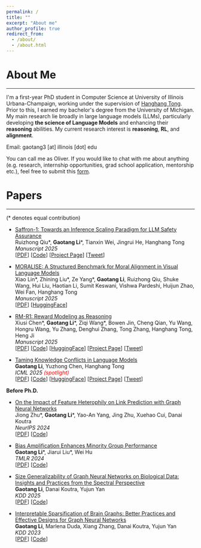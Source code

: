 ```yaml
---
permalink: /
title: ""
excerpt: "About me"
author_profile: true
redirect_from: 
  - /about/
  - /about.html
---
```




About Me
======
---

I'm a first-year PhD student in Computer Science at University of Illinois Urbana-Champaign, working under the supervision of [Hanghang Tong](http://tonghanghang.org/). Prior to this, I earned my bachelor's degree from the University of Michigan. My main research lie broadly in large language models (LLMs), particularly developing **the science of Language Models** and enhancing their **reasoning** abilities. My current research interest is **reasoning**, **RL**, and **alignment**.

Email: gaotang3 \[at\] illinois [dot] edu 

You can call me as Oliver. If you would like to chat with me about anything (e.g. research, internship opportunities, grad school application, mentorship etc.), feel free to submit this [form](https://forms.gle/VLyum8ikzMvoDmvo8).

Papers
======
---
(\* denotes equal contribution)

* [Saffron-1: Towards an Inference Scaling Paradigm for LLM Safety Assurance](https://www.arxiv.org/abs/2506.06444)<br> 
Ruizhong Qiu\*, **Gaotang Li**\*, Tianxin Wei, Jingrui He, Hanghang Tong<br>
*Manuscript 2025*<br> 
[[PDF](https://www.arxiv.org/pdf/2506.06444)] [[Code](https://github.com/q-rz/saffron)] [[Project Page](https://q-rz.github.io/p/saffron/)] [[Tweet](https://x.com/GaotangLi/status/1932289294657626189)]<br>

* [MORALISE: A Structured Benchmark for Moral Alignment in Visual Language Models](https://arxiv.org/abs/2505.14728)<br> 
Xiao Lin\*, Zhining Liu\*, Ze Yang\*, **Gaotang Li**, Ruizhong Qiu, Shuke Wang, Hui Liu, Haotian Li, Sumit Keswani, Vishwa Pardeshi, Huijun Zhao, Wei Fan, Hanghang Tong<br>
*Manuscript 2025*<br> 
[[PDF](https://arxiv.org/pdf/2505.14728)] [[HuggingFace](https://huggingface.co/datasets/Ze1025/MORALISE)]<br>

* [RM-R1: Reward Modeling as Reasoning](https://arxiv.org/abs/2505.02387)<br> 
Xiusi Chen\*, **Gaotang Li**\*, Ziqi Wang\*, Bowen Jin, Cheng Qian, Yu Wang, Hongru Wang, Yu Zhang, Denghui Zhang, Tong Zhang, Hanghang Tong, Heng Ji<br>
*Manuscript 2025*<br> 
[[PDF](https://arxiv.org/pdf/2505.02387)] [[Code](https://github.com/RM-R1-UIUC/RM-R1)] [[HuggingFace](https://huggingface.co/collections/gaotang/rm-r1-681128cdab932701cad844c8)] [[Project Page](https://rm-r1-uiuc.github.io/rmr1-site/)] [[Tweet](https://x.com/xiusi_chen/status/1919748233095450922)]<br>

* [Taming Knowledge Conflicts in Language Models](https://www.arxiv.org/abs/2503.10996)<br> 
**Gaotang Li**, Yuzhong Chen, Hanghang Tong<br>
*ICML 2025 <span style="color: red;">(spotlight)</span>*<br> 
[[PDF](https://www.arxiv.org/pdf/2503.10996)] [[Code](https://github.com/GaotangLi/JUICE)] [[HuggingFace](https://huggingface.co/collections/gaotang/knowledge-conflict-681408090438726d04c440ca)] [[Project Page](https://gaotangli.github.io/project_page/Taming-Knowledge-Conflict/)] [[Tweet](https://x.com/GaotangLi/status/1918155972050395531)]<br>

**Before Ph.D.**

* [On the Impact of Feature Heterophily on Link Prediction with Graph Neural Networks](https://arxiv.org/abs/2409.17475)<br> 
Jiong Zhu\*, **Gaotang Li**\*, Yao-An Yang, Jing Zhu, Xuehao Cui, Danai Koutra<br>
*NeurIPS 2024*<br> 
[[PDF](https://openreview.net/pdf?id=3LZHatxUa9)] [[Code](https://github.com/GemsLab/HeteLinkPred)]<br>

* [Bias Amplification Enhances Minority Group Performance](http://arxiv.org/abs/2309.06717)<br>
**Gaotang Li**\*, Jiarui Liu\*, Wei Hu<br>
*TMLR 2024*<br> 
[[PDF](https://arxiv.org/abs/2309.06717)] [[Code](https://github.com/GaotangLi/BAM)]<br>

* [Size Generalizability of Graph Neural Networks on Biological Data: Insights and Practices from the Spectral Perspective](https://arxiv.org/abs/2305.15611)<br>
**Gaotang Li**, Danai Koutra, Yujun Yan<br>
*KDD 2025*<br> 
[[PDF](https://arxiv.org/abs/2305.15611)] [[Code](https://gaotangli.github.io/)]<br>

* [Interpretable Sparsification of Brain Graphs: Better Practices and Effective Designs for Graph Neural Networks](https://dl.acm.org/doi/abs/10.1145/3580305.3599394)<br>
**Gaotang Li**, Marlena Duda, Xiang Zhang, Danai Koutra, Yujun Yan<br>
*KDD 2023*<br>
[[PDF](https://dl.acm.org/doi/abs/10.1145/3580305.3599394)] [[Code](https://github.com/GaotangLi/IGS)]<br>
